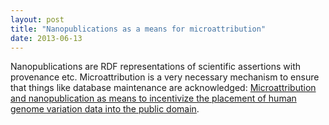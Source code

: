 ```yaml
---
layout: post
title: "Nanopublications as a means for microattribution"
date: 2013-06-13
---
```


Nanopublications are RDF representations of scientific assertions with provenance etc. Microattribution is a very necessary mechanism to ensure that things like database maintenance are acknowledged: <a href="http://dx.doi.org/10.1002/humu.22144">Microattribution and nanopublication as means to incentivize the placement of human genome variation data into the public domain</a>.
